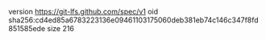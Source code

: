 version https://git-lfs.github.com/spec/v1
oid sha256:cd4ed85a6783223136e09461103175060deb381eb74c146c347f8fd851585ede
size 216
